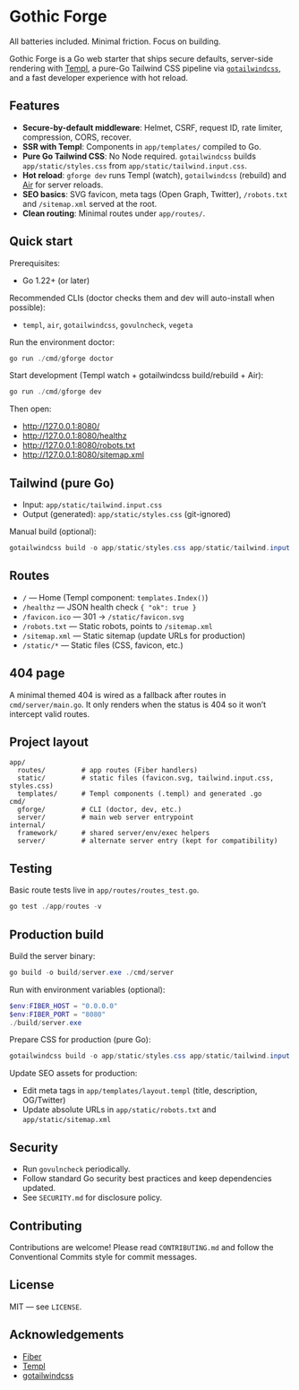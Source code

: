 # Gothic Forge

All batteries included. Minimal friction. Focus on building.

Gothic Forge is a Go web starter that ships secure defaults, server-side
rendering with [Templ](https://github.com/a-h/templ), a pure-Go Tailwind CSS
pipeline via [`gotailwindcss`](https://github.com/gotailwindcss/tailwind), and a
fast developer experience with hot reload.

## Features

- **Secure-by-default middleware**: Helmet, CSRF, request ID, rate limiter,
  compression, CORS, recover.
- **SSR with Templ**: Components in `app/templates/` compiled to Go.
- **Pure Go Tailwind CSS**: No Node required. `gotailwindcss` builds
  `app/static/styles.css` from `app/static/tailwind.input.css`.
- **Hot reload**: `gforge dev` runs Templ (watch), `gotailwindcss` (rebuild) and
  [Air](https://github.com/air-verse/air) for server reloads.
- **SEO basics**: SVG favicon, meta tags (Open Graph, Twitter), `/robots.txt`
  and `/sitemap.xml` served at the root.
- **Clean routing**: Minimal routes under `app/routes/`.

## Quick start

Prerequisites:

- Go 1.22+ (or later)

Recommended CLIs (doctor checks them and dev will auto-install when possible):

- `templ`, `air`, `gotailwindcss`, `govulncheck`, `vegeta`

Run the environment doctor:

```powershell
go run ./cmd/gforge doctor
```

Start development (Templ watch + gotailwindcss build/rebuild + Air):

```powershell
go run ./cmd/gforge dev
```

Then open:

- http://127.0.0.1:8080/
- http://127.0.0.1:8080/healthz
- http://127.0.0.1:8080/robots.txt
- http://127.0.0.1:8080/sitemap.xml

## Tailwind (pure Go)

- Input: `app/static/tailwind.input.css`
- Output (generated): `app/static/styles.css` (git-ignored)

Manual build (optional):

```powershell
gotailwindcss build -o app/static/styles.css app/static/tailwind.input.css
```

## Routes

- `/` — Home (Templ component: `templates.Index()`)
- `/healthz` — JSON health check `{ "ok": true }`
- `/favicon.ico` — 301 → `/static/favicon.svg`
- `/robots.txt` — Static robots, points to `/sitemap.xml`
- `/sitemap.xml` — Static sitemap (update URLs for production)
- `/static/*` — Static files (CSS, favicon, etc.)

## 404 page

A minimal themed 404 is wired as a fallback after routes in
`cmd/server/main.go`. It only renders when the status is 404 so it won’t
intercept valid routes.

## Project layout

```
app/
  routes/         # app routes (Fiber handlers)
  static/         # static files (favicon.svg, tailwind.input.css, styles.css)
  templates/      # Templ components (.templ) and generated .go
cmd/
  gforge/         # CLI (doctor, dev, etc.)
  server/         # main web server entrypoint
internal/
  framework/      # shared server/env/exec helpers
  server/         # alternate server entry (kept for compatibility)
```

## Testing

Basic route tests live in `app/routes/routes_test.go`.

```powershell
go test ./app/routes -v
```

## Production build

Build the server binary:

```powershell
go build -o build/server.exe ./cmd/server
```

Run with environment variables (optional):

```powershell
$env:FIBER_HOST = "0.0.0.0"
$env:FIBER_PORT = "8080"
./build/server.exe
```

Prepare CSS for production (pure Go):

```powershell
gotailwindcss build -o app/static/styles.css app/static/tailwind.input.css
```

Update SEO assets for production:

- Edit meta tags in `app/templates/layout.templ` (title, description, OG/Twitter)
- Update absolute URLs in `app/static/robots.txt` and `app/static/sitemap.xml`

## Security

- Run `govulncheck` periodically.
- Follow standard Go security best practices and keep dependencies updated.
- See `SECURITY.md` for disclosure policy.

## Contributing

Contributions are welcome! Please read `CONTRIBUTING.md` and follow the
Conventional Commits style for commit messages.

## License

MIT — see `LICENSE`.

## Acknowledgements

- [Fiber](https://github.com/gofiber/fiber)
- [Templ](https://github.com/a-h/templ)
- [gotailwindcss](https://github.com/gotailwindcss/tailwind)
